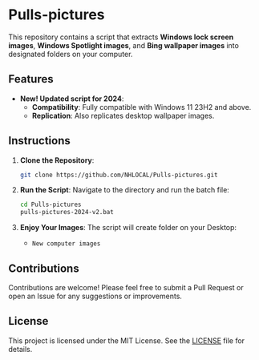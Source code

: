 # Pulls-pictures

This repository contains a script that extracts **Windows lock screen images**, **Windows Spotlight images**, and **Bing wallpaper images** into designated folders on your computer.

## Features

- **New! Updated script for 2024**:
  - **Compatibility**: Fully compatible with Windows 11 23H2 and above.
  - **Replication**: Also replicates desktop wallpaper images.

## Instructions

1. **Clone the Repository**:
   ```sh
   git clone https://github.com/NHLOCAL/Pulls-pictures.git
   ```

2. **Run the Script**:
   Navigate to the directory and run the batch file:
   ```sh
   cd Pulls-pictures
   pulls-pictures-2024-v2.bat
   ```

3. **Enjoy Your Images**:
   The script will create folder on your Desktop:
   - `New computer images`

## Contributions

Contributions are welcome! Please feel free to submit a Pull Request or open an Issue for any suggestions or improvements.

## License

This project is licensed under the MIT License. See the [LICENSE](LICENSE) file for details.
